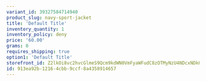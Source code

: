 ```yaml
---
variant_id: 39327584714940
product_slug: navy-sport-jacket
title: 'Default Title'
inventory_quantity: 1
inventory_policy: deny
price: '60.00'
grams: 0
requires_shipping: true
option1: 'Default Title'
storefront_id: Z2lkOi8vc2hvcGlmeS9Qcm9kdWN0VmFyaWFudC8zOTMyNzU4NDcxNDk0MA==
id: 913ea92b-1216-4cbb-9ccf-8a4358914657
---
```

